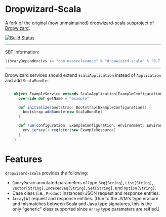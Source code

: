 Dropwizard-Scala
================

A fork of the original (now unmaintained) dropwizard-scala subproject of [Dropwizard](https://github.com/codahale/dropwizard).

[![Build Status](https://travis-ci.org/bretthoerner/dropwizard-scala.png)](https://travis-ci.org/bretthoerner/dropwizard-scala)

***

SBT information:

```scala
libraryDependencies += "com.massrelevance" % "dropwizard-scala" % "0.7.0"
```

***

Dropwizard services should extend `ScalaApplication` instead of `Application`
and add `ScalaBundle`:

```scala

    object ExampleService extends ScalaApplication[ExampleConfiguration]) {
      override def getName = "example"

      def initialize(bootstrap: Bootstrap[ExampleConfiguration]) {
        bootstrap.addBundle(new ScalaBundle)
      }

      def run(configuration: ExampleConfiguration, environment: Environment) {
        env.jersey().register(new ExampleResource)
      }
    }
```

Features
========

`dropwizard-scala` provides the following:

* `QueryParam`-annotated parameters of type `Seq[String]`, `List[String]`, `Vector[String]`,
  `IndexedSeq[String]`, `Set[String]`, and `Option[String]`.
* Case class (i.e., `Product` instances) JSON request and response entities.
* `Array[A]` request and response entities. (Due to the JVM's type erasure and mismatches between
  Scala and Java type signatures, this is the only "generic" class supported since `Array` type
  parameters are reified.)
